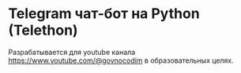 # Telegram чат-бот на Python (Telethon)
Разрабатывается для youtube канала https://www.youtube.com/@govnocodim в образовательных целях.
